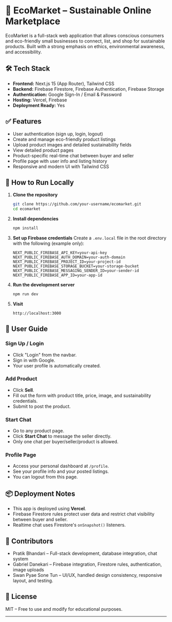 # 🌿 EcoMarket – Sustainable Online Marketplace

EcoMarket is a full-stack web application that allows conscious consumers and eco-friendly small businesses to connect, list, and shop for sustainable products. Built with a strong emphasis on ethics, environmental awareness, and accessibility.


## 🛠️ Tech Stack

- **Frontend:** Next.js 15 (App Router), Tailwind CSS
- **Backend:** Firebase Firestore, Firebase Authentication, Firebase Storage
- **Authentication:** Google Sign-In / Email & Password
- **Hosting:** Vercel, Firebase
- **Deployment Ready:** Yes


## ✅ Features

- User authentication (sign up, login, logout)
- Create and manage eco-friendly product listings
- Upload product images and detailed sustainability fields
- View detailed product pages
- Product-specific real-time chat between buyer and seller
- Profile page with user info and listing history
- Responsive and modern UI with Tailwind CSS

## 🚀 How to Run Locally

1. **Clone the repository**
   ```bash
   git clone https://github.com/your-username/ecomarket.git
   cd ecomarket
	 ```

2. **Install dependencies**

   ```bash
   npm install
   ```

3. **Set up Firebase credentials**
   Create a `.env.local` file in the root directory with the following (example only):

   ```
   NEXT_PUBLIC_FIREBASE_API_KEY=your-api-key
   NEXT_PUBLIC_FIREBASE_AUTH_DOMAIN=your-auth-domain
   NEXT_PUBLIC_FIREBASE_PROJECT_ID=your-project-id
   NEXT_PUBLIC_FIREBASE_STORAGE_BUCKET=your-storage-bucket
   NEXT_PUBLIC_FIREBASE_MESSAGING_SENDER_ID=your-sender-id
   NEXT_PUBLIC_FIREBASE_APP_ID=your-app-id
   ```

4. **Run the development server**

   ```bash
   npm run dev
   ```

5. **Visit**

   ```
   http://localhost:3000
   ```


## 👤 User Guide

### Sign Up / Login

* Click "Login" from the navbar.
* Sign in with Google.
* Your user profile is automatically created.

### Add Product

* Click **Sell**.
* Fill out the form with product title, price, image, and sustainability credentials.
* Submit to post the product.

### Start Chat

* Go to any product page.
* Click **Start Chat** to message the seller directly.
* Only one chat per buyer/seller/product is allowed.

### Profile Page

* Access your personal dashboard at `/profile`.
* See your profile info and your posted listings.
* You can logout from this page.


## 📦 Deployment Notes

* This app is deployed using **Vercel**.
* Firebase Firestore rules protect user data and restrict chat visibility between buyer and seller.
* Realtime chat uses Firestore's `onSnapshot()` listeners.


## 🤝 Contributors

* Pratik Bhandari – Full-stack development, database integration, chat system
* Gabriel Danekari – Firebase integration, Firestore rules, authentication, image uploads
* Swan Pyae Sone Tun – UI/UX, handled design consistency, responsive layout, and testing.


## 📄 License

MIT – Free to use and modify for educational purposes.

---

